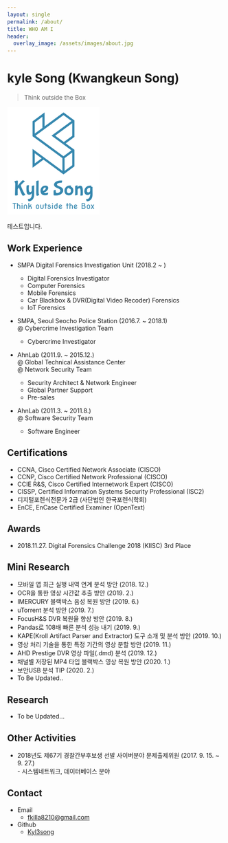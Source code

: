 ```yaml
---
layout: single
permalink: /about/
title: WHO AM I
header:
  overlay_image: /assets/images/about.jpg
---
```


# kyle Song (Kwangkeun Song)

> Think outside the Box

<img src="/assets/photo/logo.png">

테스트입니다.


## Work Experience

- SMPA Digital Forensics Investigation Unit (2018.2 ~ )
  - Digital Forensics Investigator
  - Computer Forensics
  - Mobile Forensics
  - Car Blackbox & DVR(Digital Video Recoder) Forensics
  - IoT Forensics

- SMPA, Seoul Seocho Police Station (2016.7. ~ 2018.1)  
  @ Cybercrime Investigation Team
  
  - Cybercrime Investigator

- AhnLab (2011.9. ~ 2015.12.)  
  @ Global Technical Assistance Center  
  @ Network Security Team
  - Security Architect & Network Engineer
  - Global Partner Support
  - Pre-sales

- AhnLab (2011.3. ~ 2011.8.)  
  @ Software Security Team
  - Software Engineer

## Certifications

- CCNA, Cisco Certified Network Associate (CISCO)
- CCNP, Cisco Certified Network Professional (CISCO)
- CCIE R&S, Cisco Certified Internetwork Expert (CISCO)
- CISSP, Certified Information Systems Security Professional (ISC2)
- 디지털포렌식전문가 2급 (사단법인 한국포렌식학회)
- EnCE, EnCase Certified Examiner (OpenText)

## Awards

- 2018.11.27. Digital Forensics Challenge 2018 (KIISC) 3rd Place


## Mini Research

- 모바일 앱 최근 실행 내역 연계 분석 방안 (2018. 12.)
- OCR을 통한 영상 시간값 추출 방안 (2019. 2.)
- IMERCURY 블랙박스 음성 복원 방안 (2019. 6.)
- uTorrent 분석 방안 (2019. 7.)
- FocusH&S DVR 복원율 향상 방안 (2019. 8.)
- Pandas로 108배 빠른 분석 성능 내기 (2019. 9.)
- KAPE(Kroll Artifact Parser and Extractor) 도구 소개 및 분석 방안 (2019. 10.)
- 영상 처리 기술을 통한 특정 기간의 영상 분할 방안 (2019. 11.)
- AHD Prestige DVR 영상 파일(.dmd) 분석 (2019. 12.)
- 채널별 저장된 MP4 타입 블랙박스 영상 복원 방안 (2020. 1.)
- 보안USB 분석 TIP (2020. 2.)
- To Be Updated..


## Research

- To be Updated...

## Other Activities

- 2018년도 제67기 경찰간부후보생 선발 사이버분야 문제출제위원 (2017. 9. 15. ~  9. 27.)  
  \- 시스템네트워크, 데이터베이스 분야


## Contact

- Email
  - <fkilla8210@gmail.com>
- Github
  - [Kyl3song](https://github.com/kyl3song)

